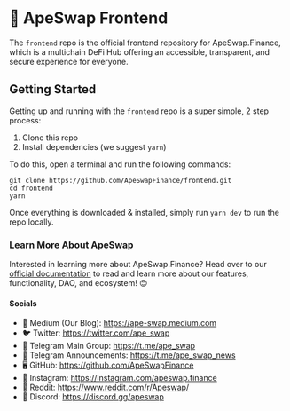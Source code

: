 # 🍌 ApeSwap Frontend

The `frontend` repo is the official frontend repository for ApeSwap.Finance, which is a multichain DeFi Hub offering an accessible, transparent, and secure experience for everyone.

## Getting Started

Getting up and running with the `frontend` repo is a super simple, 2 step process:

1. Clone this repo
2. Install dependencies (we suggest `yarn`)

To do this, open a terminal and run the following commands:

```
git clone https://github.com/ApeSwapFinance/frontend.git
cd frontend
yarn
```

Once everything is downloaded & installed, simply run `yarn dev` to run the repo locally.

### Learn More About ApeSwap

Interested in learning more about ApeSwap.Finance? Head over to our [official documentation](https://monkeys-market.gitbook.io/welcome-to-the-monkeys-market/about-us/vision-mission-and-focus/vision) to read and learn more about our features, functionality, DAO, and ecosystem! 😊

#### Socials

- 📰 Medium (Our Blog): https://ape-swap.medium.com
- 🐦 Twitter: https://twitter.com/ape_swap
- 💬 Telegram Main Group: https://t.me/ape_swap
- 💬 Telegram Announcements: https://t.me/ape_swap_news
- 🖥 GitHub: https://github.com/ApeSwapFinance
- 🤳 Instagram: https://instagram.com/apeswap.finance
- 🤩 Reddit: https://www.reddit.com/r/Apeswap/
- 👾 Discord: https://discord.gg/apeswap
